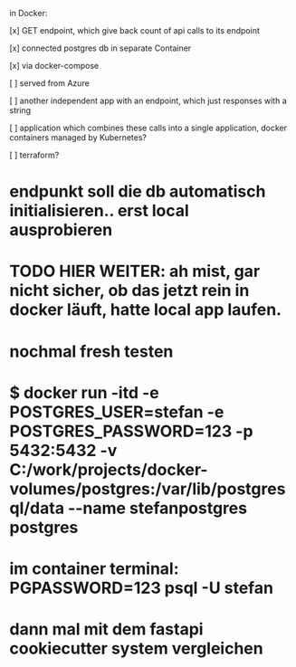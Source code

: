 in Docker:

[x] GET endpoint, which give back count of api calls to its endpoint

[x] connected postgres db in separate Container

[x] via docker-compose

[ ] served from Azure

[ ] another independent app with an endpoint, which just responses with a string

[ ] application which combines these calls into a single application, docker containers managed by Kubernetes?

[ ] terraform?





# endpunkt soll die db automatisch initialisieren.. erst local ausprobieren
# TODO HIER WEITER: ah mist, gar nicht sicher, ob das jetzt rein in docker läuft, hatte local app laufen. 
#  nochmal fresh testen


#  $ docker run -itd -e POSTGRES_USER=stefan -e POSTGRES_PASSWORD=123 -p 5432:5432 -v C:/work/projects/docker-volumes/postgres:/var/lib/postgresql/data --name stefanpostgres postgres
#  im container terminal: PGPASSWORD=123 psql -U stefan
#  dann mal mit dem fastapi cookiecutter system vergleichen


